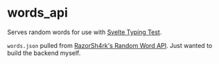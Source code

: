 # words_api

Serves random words for use with [Svelte Typing Test](https://github.com/mdjohns/svelte_type).

`words.json` pulled from [RazorSh4rk's Random Word API](https://github.com/RazorSh4rk/random-word-api). Just wanted to build the backend myself.
